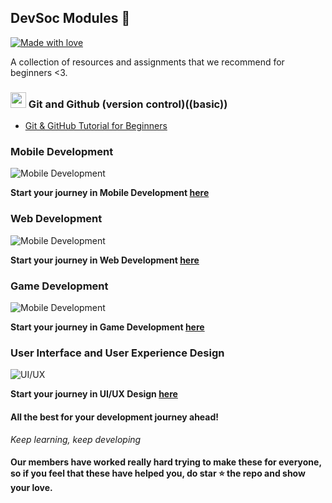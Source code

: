 ## DevSoc Modules :rocket:

[![Made with love](https://img.shields.io/badge/Made%20With%20%E2%9D%A4%EF%B8%8F%20%20by-DevSoc-blue.svg)](https://devsoc.club/)

 A collection of resources and assignments that we recommend for beginners <3.
 
### <img src="https://www.vectorlogo.zone/logos/git-scm/git-scm-icon.svg" width="25" height="25">  Git and Github (version control)((basic))

- [Git & GitHub Tutorial for Beginners](https://youtube.com/playlist?list=PL4cUxeGkcC9goXbgTDQ0n_4TBzOO0ocPR)

### Mobile Development
![Mobile Development](https://github.com/Devsoc-BPGC/curriculums/blob/main/imgs/mobileDevRoadmap.jpeg)

**Start your journey in Mobile Development [here](./APPDEV.md)**

### Web Development
![Mobile Development](https://github.com/Devsoc-BPGC/curriculums/blob/main/imgs/webDRoadmap.png)

**Start your journey in Web Development [here](./WEBDEV.md)**

### Game Development
![Mobile Development](https://github.com/Devsoc-BPGC/curriculums/blob/main/imgs/gameDRoadmap.png)

**Start your journey in Game Development [here](https://www.notion.so/DevSoc-Game-Development-Roadmap-6a41d14ab13c47d182530987e71a656c)**

### User Interface and User Experience Design
![UI/UX](https://github.com/Devsoc-BPGC/curriculums/blob/main/imgs/80643ab8e05a4016df50c4e22a1c0767.jpg)

**Start your journey in UI/UX Design [here](https://stirring-darkness-e60.notion.site/UI-UX-Roadmap-3e63d625ac6c4a14be4a516ff25820ac)**



#### All the best for your development journey ahead!
*Keep learning, keep developing*

#### Our members have worked really hard trying to make these for everyone, so if you feel that these have helped you, do star :star: the repo and show your love.
